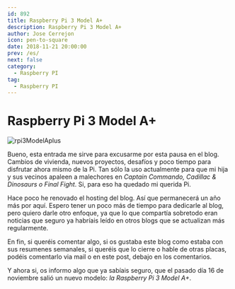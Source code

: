 ```yaml
---
id: 892
title: Raspberry Pi 3 Model A+
description: Raspberry Pi 3 Model A+
author: Jose Cerrejon
icon: pen-to-square
date: 2018-11-21 20:00:00
prev: /es/
next: false
category:
  - Raspberry PI
tag:
  - Raspberry PI
---
```


# Raspberry Pi 3 Model A+

![rpi3ModelAplus](/images/2018/11/rpi3ModelAplus.jpg)

Bueno, esta entrada me sirve para excusarme por esta pausa en el blog. Cambios de vivienda, nuevos proyectos, desafíos y poco tiempo para disfrutar ahora mismo de la Pi. Tan sólo la uso actualmente para que mi hija y sus vecinos apaleen a malechores en *Captain Commando, Cadillac & Dinosaurs o Final Fight*. Si, para eso ha quedado mi querida Pi.

Hace poco he renovado el hosting del blog. Así que permanecerá un año más por aquí. Espero tener un poco más de tiempo para dedicarle al blog, pero quiero darle otro enfoque, ya que lo que compartía sobretodo eran noticias que seguro ya habríais leído en otros blogs que se actualizan más regularmente.

En fin, si queréis comentar algo, si os gustaba este blog como estaba con sus resumenes semanales, si queréis que lo cierre o hable de otras placas, podéis comentarlo via mail o en este post, debajo en los comentarios.

Y ahora si, os informo algo que ya sabíais seguro, que el pasado día 16 de noviembre salió un nuevo modelo: *la Raspberry Pi 3 Model A+*.
